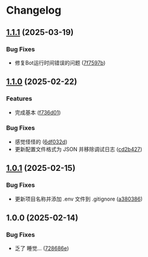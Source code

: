 # Changelog

## [1.1.1](https://github.com/yusheng929/karin-plugin-yenai/compare/v1.1.0...v1.1.1) (2025-03-19)


### Bug Fixes

* 修复Bot运行时间错误的问题 ([7f7597b](https://github.com/yusheng929/karin-plugin-yenai/commit/7f7597ba25144b0c93a4878c10930545fd3409d7))

## [1.1.0](https://github.com/yusheng929/karin-plugin-yenai/compare/v1.0.1...v1.1.0) (2025-02-22)


### Features

* 完成基本 ([f736d01](https://github.com/yusheng929/karin-plugin-yenai/commit/f736d01612a1e2e7c803e27e9457dce32c18dc4f))


### Bug Fixes

* 感觉怪怪的 ([6df032d](https://github.com/yusheng929/karin-plugin-yenai/commit/6df032df0db349ad9a5d772828caaa8168282e3f))
* 更新配置文件格式为 JSON 并移除调试日志 ([cd2b427](https://github.com/yusheng929/karin-plugin-yenai/commit/cd2b427330af2339fbd984c4a2dbcd74811f95a9))

## [1.0.1](https://github.com/yusheng929/karin-plugin-yenai/compare/v1.0.0...v1.0.1) (2025-02-15)


### Bug Fixes

* 更新项目名称并添加 .env 文件到 .gitignore ([a380386](https://github.com/yusheng929/karin-plugin-yenai/commit/a3803862b81e6a84dece6ba7d1ba0f834348c7c4))

## 1.0.0 (2025-02-14)


### Bug Fixes

* 乏了 睡觉... ([728686e](https://github.com/yusheng929/karin-plugin-yenai/commit/728686ef535422b5037d148391de0353eb7d5765))
